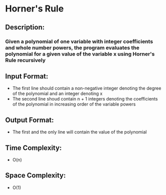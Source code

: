 # Horner's Rule
## Description:
### Given a polynomial of one variable with integer coefficients and whole number powers, the program evaluates the polynomial for a given value of the variable x using Horner's Rule recursively
## Input Format:
* The first line should contain a non-negative integer denoting the degree of the polynomial and an integer denoting x
* The second line shoud contain n + 1 integers denoting the coefficients of the polynomial in increasing order of the variable powers
## Output Format:
* The first and the only line will contain the value of the polynomial
## Time Complexity:
* O(n)
## Space Complexity:
* O(1)